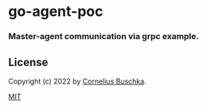 # go-agent-poc

### Master-agent communication via grpc example.

## License
Copyright (c) 2022 by [Cornelius Buschka](https://github.com/cbuschka).

[MIT](./license.txt)
